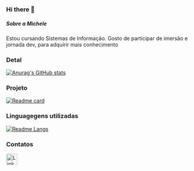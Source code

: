 ### Hi there 👋

##### Sobre a Michele
Estou  cursando Sistemas de Informação. Gosto de participar de imersão e jornada dev, para adquirir mais conhecimento

### Detal


[![Anurag's GitHub stats](https://github-readme-stats.vercel.app/api?username=michelesantosl1&show_icons=true&theme=dark)](https://github.com/michelesantosl1)


### Projeto

[![Readme card](https://github-readme-stats.vercel.app/api/pin/?username=michelesantosl1&repo=Project-TikTok-clone&theme=dark)](https://github.com/michelesantosl1/Project-TikTok-clone)


### Linguagegens utilizadas


[![Readme Langs](https://github-readme-stats.vercel.app/api/top-langs/?username=michelesantosl1&layout=compact)](https://github.com/anuraghazra/github-readme-stats)

### Contatos

[<img src='https://img.shields.io/badge/LinkedIn-0077B5?style=for-the-badge&logo=linkedin&logoColor=white' alt='Linkedin' height='30'>](https://www.linkedin.com/in/michele-silva-32a0b0233/)
